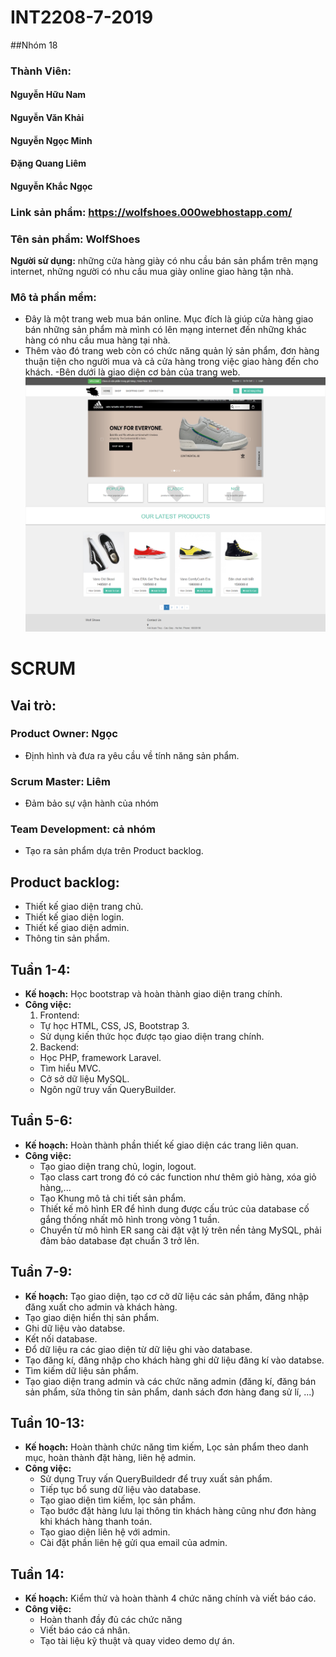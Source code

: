 # INT2208-7-2019
##Nhóm 18 
### Thành Viên:
#### Nguyễn Hữu Nam
#### Nguyễn Văn Khải
#### Nguyễn Ngọc Minh
#### Đặng Quang Liêm
#### Nguyễn Khắc Ngọc

### Link sản phẩm: https://wolfshoes.000webhostapp.com/
### Tên sản phẩm: WolfShoes
**Người sử dụng:** những cửa hàng giày có nhu cầu bán sản phẩm trên mạng internet, những người có nhu cầu mua giày online giao hàng tận nhà.
### **Mô tả phần mềm:**
  - Đây là một trang web mua bán online. Mục đích là giúp cửa hàng giao bán những sản phẩm mà mình có lên mạng internet đến những khác hàng có nhu cầu mua hàng tại nhà.
  - Thêm vào đó trang web còn có chức năng quản lý sản phẩm, đơn hàng thuận tiện cho người mua và cả cửa hàng trong việc giao hàng đến cho khách.
  -Bên dưới là giao diện cơ bản của trang web.
   ![home](home.png)
   # SCRUM
## Vai trò:
###	Product Owner: Ngọc
   - Định hình và đưa ra yêu cầu về tính năng sản phẩm.
###	Scrum Master: Liêm
   - Đảm bảo sự vận hành của nhóm
###	Team Development: cả nhóm
   - Tạo ra sản phẩm dựa trên Product backlog.
## Product backlog:
   - Thiết kế giao diện trang chủ.
   - Thiết kế giao diện login.
   - Thiết kế giao diện admin.
   - Thông tin sản phẩm.
## Tuần 1-4:
-	**Kế hoạch:** Học bootstrap và hoàn thành giao diện trang chính.
-  **Công việc:**
   1. Frontend:
   - Tự học HTML, CSS, JS, Bootstrap 3.
   - Sử dụng kiến thức học được tạo giao diện trang chính.
   2. Backend:
   - Học PHP, framework Laravel.
   - Tìm hiểu MVC.
   - Cở sở dữ liệu MySQL.
   - Ngôn ngữ truy vấn QueryBuilder.
## Tuần 5-6:
-	**Kế hoạch:** Hoàn thành phần thiết kế giao diện các trang liên quan.
-  **Công việc:**
    - Tạo giao diện trang chủ, login, logout.
    - Tạo class cart trong đó có các function như thêm giỏ hàng, xóa giỏ hàng,...
    - Tạo Khung mô tả chi tiết sản phẩm.
    - Thiết kế mô hình ER để hình dung được cấu trúc của database cố gắng thống nhất mô hình trong vòng 1 tuần.
    - Chuyển từ mô hình ER sang cài đặt vật lý trên nền tảng MySQL, phải đảm bảo database đạt chuẩn 3 trở lên.
   
## Tuần 7-9:
-	**Kế hoạch:** Tạo giao diện, tạo cơ cở dữ liệu các sản phẩm, đăng nhập đăng xuất cho admin và khách hàng.
   - Tạo giao diện hiển thị sản phẩm.
   - Ghi dữ liệu vào databse.
   - Kết nối database.
   - Đổ dữ liệu ra các giao diện từ dữ liệu ghi vào database.
   - Tạo đăng kí, đăng nhập cho khách hàng ghi dữ liệu đăng kí vào databse.
   - Tìm kiếm dữ liệu sản phẩm.
   - Tạo giao diện trang admin và các chức năng admin (đăng kí, đăng bán sản phẩm, sửa thông tin sản phẩm, danh sách đơn hàng đang sử lí, ...)
## Tuần 10-13:
-	**Kế hoạch:** Hoàn thành chức năng tìm kiếm, Lọc sản phẩm theo danh mục, hoàn thành đặt hàng, liên hệ admin.
-  **Công việc:**
   - Sử dụng Truy vấn QueryBuildedr để truy xuất sản phẩm.
   - Tiếp tục bổ sung dữ liệu vào database.
   - Tạo giao diện tìm kiếm, lọc sản phẩm.
   - Tạo bước đặt hàng lưu lại thông tin khách hàng cũng như đơn hàng khi khách hàng thanh toán.
   - Tạo giao diện liên hệ với admin.
   -  Cài đặt phần liên hệ gửi qua email của admin.
## Tuần 14:
-	**Kế hoạch:** Kiểm thử và hoàn thành 4 chức năng chính và viết báo cáo.
-  **Công việc:**
   - Hoàn thanh đầy đủ các chức năng 
   - Viết báo cáo cá nhân.
   - Tạo tài liệu kỹ thuật và quay video demo dự án.
   
